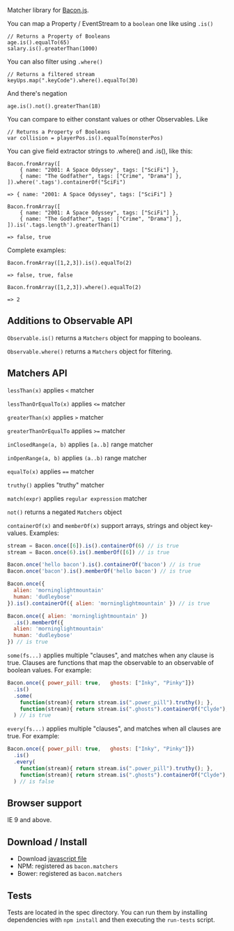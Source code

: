 Matcher library for [Bacon.js](https://github.com/raimohanska/bacon.js).

You can map a Property / EventStream to a `boolean` one like using `.is()`

    // Returns a Property of Booleans
    age.is().equalTo(65)
    salary.is().greaterThan(1000)

You can also filter using `.where()`

    // Returns a filtered stream
    keyUps.map(".keyCode").where().equalTo(30)

And there's negation

    age.is().not().greaterThan(18)

You can compare to either constant values or other Observables. Like

    // Returns a Property of Booleans
    var collision = playerPos.is().equalTo(monsterPos)

You can give field extractor strings to .where() and .is(), like this:

	Bacon.fromArray([
		{ name: "2001: A Space Odyssey", tags: ["SciFi"] },
		{ name: "The Godfather", tags: ["Crime", "Drama"] },
	]).where('.tags').containerOf("SciFi")

	=> { name: "2001: A Space Odyssey", tags: ["SciFi"] }

	Bacon.fromArray([
		{ name: "2001: A Space Odyssey", tags: ["SciFi"] },
		{ name: "The Godfather", tags: ["Crime", "Drama"] },
	]).is('.tags.length').greaterThan(1)

	=> false, true

Complete examples:

    Bacon.fromArray([1,2,3]).is().equalTo(2)

    => false, true, false

    Bacon.fromArray([1,2,3]).where().equalTo(2)

    => 2

## Additions to Observable API

`Observable.is()` returns a `Matchers` object for mapping to booleans.

`Observable.where()` returns a `Matchers` object for filtering.

## Matchers API

`lessThan(x)` applies `<` matcher

`lessThanOrEqualTo(x)` applies `<=` matcher

`greaterThan(x)` applies `>` matcher

`greaterThanOrEqualTo` applies `>=` matcher

`inClosedRange(a, b)` applies `[a..b]` range matcher

`inOpenRange(a, b)` applies `(a..b)` range matcher

`equalTo(x)` applies `==` matcher

`truthy()` applies "truthy" matcher

`match(expr)` applies `regular expression` matcher

`not()` returns a negated `Matchers` object


`containerOf(x)` and `memberOf(x)` support arrays, strings and object key-values. Examples:

```javascript
stream = Bacon.once([6]).is().containerOf(6) // is true
stream = Bacon.once(6).is().memberOf([6]) // is true

Bacon.once('hello bacon').is().containerOf('bacon') // is true
Bacon.once('bacon').is().memberOf('hello bacon') // is true

Bacon.once({
  alien: 'morninglightmountain'
  human: 'dudleybose'
}).is().containerOf({ alien: 'morninglightmountain' }) // is true

Bacon.once({ alien: 'morninglightmountain' })
  .is().memberOf({
  alien: 'morninglightmountain'
  human: 'dudleybose'
}) // is true
```


`some(fs...)` applies multiple "clauses", and matches when any clause is true.
Clauses are functions that map the observable to an observable of boolean values.
For example: 

```javascript
Bacon.once({ power_pill: true,   ghosts: ["Inky", "Pinky"]})
  .is()
  .some(
    function(stream){ return stream.is(".power_pill").truthy(); },
    function(stream){ return stream.is(".ghosts").containerOf("Clyde"); }
  ) // is true
```

`every(fs...)` applies multiple "clauses", and matches when all clauses are true.
For example: 

```javascript
Bacon.once({ power_pill: true,   ghosts: ["Inky", "Pinky"]})
  .is()
  .every(
    function(stream){ return stream.is(".power_pill").truthy(); },
    function(stream){ return stream.is(".ghosts").containerOf("Clyde"); }
  ) // is false
```


## Browser support

IE 9 and above.

## Download / Install

- Download [javascript file](https://raw.github.com/raimohanska/bacon.matchers/master/bacon.matchers.js)
- NPM: registered as `bacon.matchers`
- Bower: registered as `bacon.matchers`

## Tests

Tests are located in the spec directory. You can run them by installing dependencies with `npm install` and then executing the `run-tests` script.
